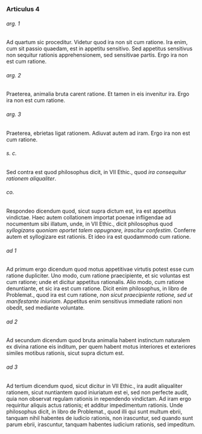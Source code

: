 ### Articulus 4

###### arg. 1
Ad quartum sic proceditur. Videtur quod ira non sit cum ratione. Ira enim, cum sit passio quaedam, est in appetitu sensitivo. Sed appetitus sensitivus non sequitur rationis apprehensionem, sed sensitivae partis. Ergo ira non est cum ratione.

###### arg. 2
Praeterea, animalia bruta carent ratione. Et tamen in eis invenitur ira. Ergo ira non est cum ratione.

###### arg. 3
Praeterea, ebrietas ligat rationem. Adiuvat autem ad iram. Ergo ira non est cum ratione.

###### s. c.
Sed contra est quod philosophus dicit, in VII Ethic., quod *ira consequitur rationem aliqualiter*.

###### co.
Respondeo dicendum quod, sicut supra dictum est, ira est appetitus vindictae. Haec autem collationem importat poenae infligendae ad nocumentum sibi illatum, unde, in VII Ethic., dicit philosophus quod *syllogizans quoniam oportet talem oppugnare, irascitur confestim*. Conferre autem et syllogizare est rationis. Et ideo ira est quodammodo cum ratione.

###### ad 1
Ad primum ergo dicendum quod motus appetitivae virtutis potest esse cum ratione dupliciter. Uno modo, cum ratione praecipiente, et sic voluntas est cum ratione; unde et dicitur appetitus rationalis. Alio modo, cum ratione denuntiante, et sic ira est cum ratione. Dicit enim philosophus, in libro de Problemat., quod ira est cum ratione, *non sicut praecipiente ratione, sed ut manifestante iniuriam*. Appetitus enim sensitivus immediate rationi non obedit, sed mediante voluntate.

###### ad 2
Ad secundum dicendum quod bruta animalia habent instinctum naturalem ex divina ratione eis inditum, per quem habent motus interiores et exteriores similes motibus rationis, sicut supra dictum est.

###### ad 3
Ad tertium dicendum quod, sicut dicitur in VII Ethic., ira audit aliqualiter rationem, sicut nuntiantem quod iniuriatum est ei, sed non perfecte audit, quia non observat regulam rationis in rependendo vindictam. Ad iram ergo requiritur aliquis actus rationis; et additur impedimentum rationis. Unde philosophus dicit, in libro de Problemat., quod illi qui sunt multum ebrii, tanquam nihil habentes de iudicio rationis, non irascuntur, sed quando sunt parum ebrii, irascuntur, tanquam habentes iudicium rationis, sed impeditum.

